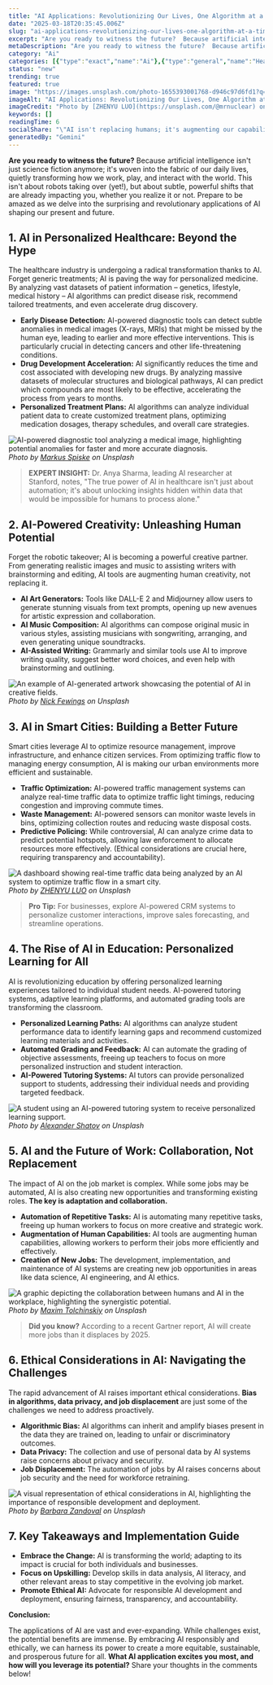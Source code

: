 ```yaml
---
title: "AI Applications: Revolutionizing Our Lives, One Algorithm at a Time"
date: "2025-03-18T20:35:45.006Z"
slug: "ai-applications-revolutionizing-our-lives-one-algorithm-at-a-time"
excerpt: "Are you ready to witness the future?  Because artificial intelligence isn't just science fiction anymore; it's woven into the fabric of our daily lives, quietly transforming how we work, play, and interact with the world. This isn't about robots taking over (yet!), but about subtle, powerful shifts that are already impacting you, whether you realize it or not.  Prepare to be amazed as we delve into the surprising and revolutionary applications of AI shaping our present and future."
metaDescription: "Are you ready to witness the future?  Because artificial intelligence isn't just science fiction anymore; it's woven into the fabric of our daily lives, qu..."
category: "Ai"
categories: [{"type":"exact","name":"Ai"},{"type":"general","name":"Healthcare"},{"type":"medium","name":"Medical Diagnosis"},{"type":"specific","name":"Image Analysis"},{"type":"niche","name":"Radiology"}]
status: "new"
trending: true
featured: true
image: "https://images.unsplash.com/photo-1655393001768-d946c97d6fd1?q=85&w=1200&fit=max&fm=webp&auto=compress"
imageAlt: "AI Applications: Revolutionizing Our Lives, One Algorithm at a Time"
imageCredit: "Photo by [ZHENYU LUO](https://unsplash.com/@mrnuclear) on Unsplash"
keywords: []
readingTime: 6
socialShare: "\"AI isn't replacing humans; it's augmenting our capabilities, unleashing a new era of creativity and innovation.  Get ready for the future, it's more collaborative than you think.\""
generatedBy: "Gemini"
---
```




**Are you ready to witness the future?**  Because artificial intelligence isn't just science fiction anymore; it's woven into the fabric of our daily lives, quietly transforming how we work, play, and interact with the world. This isn't about robots taking over (yet!), but about subtle, powerful shifts that are already impacting you, whether you realize it or not.  Prepare to be amazed as we delve into the surprising and revolutionary applications of AI shaping our present and future.

## 1. AI in Personalized Healthcare: Beyond the Hype

The healthcare industry is undergoing a radical transformation thanks to AI.  Forget generic treatments; AI is paving the way for personalized medicine.  By analyzing vast datasets of patient information – genetics, lifestyle, medical history – AI algorithms can predict disease risk, recommend tailored treatments, and even accelerate drug discovery.

*   **Early Disease Detection:** AI-powered diagnostic tools can detect subtle anomalies in medical images (X-rays, MRIs) that might be missed by the human eye, leading to earlier and more effective interventions.  This is particularly crucial in detecting cancers and other life-threatening conditions.
*   **Drug Development Acceleration:** AI significantly reduces the time and cost associated with developing new drugs. By analyzing massive datasets of molecular structures and biological pathways, AI can predict which compounds are most likely to be effective, accelerating the process from years to months.
*   **Personalized Treatment Plans:** AI algorithms can analyze individual patient data to create customized treatment plans, optimizing medication dosages, therapy schedules, and overall care strategies.

![AI-powered diagnostic tool analyzing a medical image, highlighting potential anomalies for faster and more accurate diagnosis.](https://images.unsplash.com/photo-1646583288948-24548aedffd8?q=85&w=1200&fit=max&fm=webp&auto=compress)
*Photo by [Markus Spiske](https://unsplash.com/@markusspiske) on Unsplash*

> **EXPERT INSIGHT:**  Dr. Anya Sharma, leading AI researcher at Stanford, notes, "The true power of AI in healthcare isn't just about automation; it's about unlocking insights hidden within data that would be impossible for humans to process alone."

## 2.  AI-Powered Creativity: Unleashing Human Potential

Forget the robotic takeover; AI is becoming a powerful creative partner.  From generating realistic images and music to assisting writers with brainstorming and editing, AI tools are augmenting human creativity, not replacing it.

*   **AI Art Generators:** Tools like DALL-E 2 and Midjourney allow users to generate stunning visuals from text prompts, opening up new avenues for artistic expression and collaboration.
*   **AI Music Composition:** AI algorithms can compose original music in various styles, assisting musicians with songwriting, arranging, and even generating unique soundtracks.
*   **AI-Assisted Writing:**  Grammarly and similar tools use AI to improve writing quality, suggest better word choices, and even help with brainstorming and outlining.

![An example of AI-generated artwork showcasing the potential of AI in creative fields.](https://images.unsplash.com/photo-1595450547833-95af46d7c43a?q=85&w=1200&fit=max&fm=webp&auto=compress)
*Photo by [Nick Fewings](https://unsplash.com/@jannerboy62) on Unsplash*

## 3. AI in Smart Cities: Building a Better Future

Smart cities leverage AI to optimize resource management, improve infrastructure, and enhance citizen services. From optimizing traffic flow to managing energy consumption, AI is making our urban environments more efficient and sustainable.

*   **Traffic Optimization:** AI-powered traffic management systems can analyze real-time traffic data to optimize traffic light timings, reducing congestion and improving commute times.
*   **Waste Management:** AI-powered sensors can monitor waste levels in bins, optimizing collection routes and reducing waste disposal costs.
*   **Predictive Policing:**  While controversial, AI can analyze crime data to predict potential hotspots, allowing law enforcement to allocate resources more effectively. (Ethical considerations are crucial here, requiring transparency and accountability).

![A dashboard showing real-time traffic data being analyzed by an AI system to optimize traffic flow in a smart city.](https://images.unsplash.com/photo-1655393001768-d946c97d6fd1?q=85&w=1200&fit=max&fm=webp&auto=compress)
*Photo by [ZHENYU LUO](https://unsplash.com/@mrnuclear) on Unsplash*

> **Pro Tip:**  For businesses, explore AI-powered CRM systems to personalize customer interactions, improve sales forecasting, and streamline operations.

## 4.  The Rise of AI in Education: Personalized Learning for All

AI is revolutionizing education by offering personalized learning experiences tailored to individual student needs.  AI-powered tutoring systems, adaptive learning platforms, and automated grading tools are transforming the classroom.

*   **Personalized Learning Paths:** AI algorithms can analyze student performance data to identify learning gaps and recommend customized learning materials and activities.
*   **Automated Grading and Feedback:** AI can automate the grading of objective assessments, freeing up teachers to focus on more personalized instruction and student interaction.
*   **AI-Powered Tutoring Systems:** AI tutors can provide personalized support to students, addressing their individual needs and providing targeted feedback.

![A student using an AI-powered tutoring system to receive personalized learning support.](https://images.unsplash.com/photo-1611162617213-7d7a39e9b1d7?q=85&w=1200&fit=max&fm=webp&auto=compress)
*Photo by [Alexander Shatov](https://unsplash.com/@alexbemore) on Unsplash*

## 5. AI and the Future of Work:  Collaboration, Not Replacement

The impact of AI on the job market is complex. While some jobs may be automated, AI is also creating new opportunities and transforming existing roles.  **The key is adaptation and collaboration.**

*   **Automation of Repetitive Tasks:** AI is automating many repetitive tasks, freeing up human workers to focus on more creative and strategic work.
*   **Augmentation of Human Capabilities:** AI tools are augmenting human capabilities, allowing workers to perform their jobs more efficiently and effectively.
*   **Creation of New Jobs:** The development, implementation, and maintenance of AI systems are creating new job opportunities in areas like data science, AI engineering, and AI ethics.

![A graphic depicting the collaboration between humans and AI in the workplace, highlighting the synergistic potential.](https://images.unsplash.com/photo-1616161560417-66d4db5892ec?q=85&w=1200&fit=max&fm=webp&auto=compress)
*Photo by [Maxim Tolchinskiy](https://unsplash.com/@shaikhulud) on Unsplash*

> **Did you know?**  According to a recent Gartner report, AI will create more jobs than it displaces by 2025.

## 6.  Ethical Considerations in AI: Navigating the Challenges

The rapid advancement of AI raises important ethical considerations.  **Bias in algorithms, data privacy, and job displacement** are just some of the challenges we need to address proactively.

*   **Algorithmic Bias:** AI algorithms can inherit and amplify biases present in the data they are trained on, leading to unfair or discriminatory outcomes.
*   **Data Privacy:** The collection and use of personal data by AI systems raise concerns about privacy and security.
*   **Job Displacement:** The automation of jobs by AI raises concerns about job security and the need for workforce retraining.

![A visual representation of ethical considerations in AI, highlighting the importance of responsible development and deployment.](https://images.unsplash.com/photo-1612066473428-fb6833a0d855?q=85&w=1200&fit=max&fm=webp&auto=compress)
*Photo by [Barbara Zandoval](https://unsplash.com/@barbarazandoval) on Unsplash*

## 7. Key Takeaways and Implementation Guide

*   **Embrace the Change:** AI is transforming the world; adapting to its impact is crucial for both individuals and businesses.
*   **Focus on Upskilling:** Develop skills in data analysis, AI literacy, and other relevant areas to stay competitive in the evolving job market.
*   **Promote Ethical AI:** Advocate for responsible AI development and deployment, ensuring fairness, transparency, and accountability.

**Conclusion:**

The applications of AI are vast and ever-expanding. While challenges exist, the potential benefits are immense. By embracing AI responsibly and ethically, we can harness its power to create a more equitable, sustainable, and prosperous future for all.  **What AI application excites you most, and how will you leverage its potential?**  Share your thoughts in the comments below!



<div class="reading-progress-container">
  <div id="reading-progress" class="reading-progress"></div>
</div>
